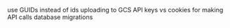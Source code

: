 use GUIDs instead of ids
uploading to GCS
API keys vs cookies for making API calls
database migrations

